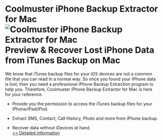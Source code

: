 # Coolmuster iPhone Backup Extractor for Mac<br />![Coolmuster iPhone Backup Extractor for Mac](https://mycommerce.akamaized.net/api/pimages/P300882029/BIG/300882029.PNG)<br />Preview & Recover Lost iPhone Data from iTunes Backup on Mac

We know that iTunes backup files for your iOS devices are not a common file that you can read in a normal way. So once you found your iPhone data is lost, then you need a professional iPhone Backup Extraction program to help you. Therefore, Coolmuster iPhone Backup Extractor for Mac is here for your reference.

* Provide you the permission to access the iTunes backup files for your iPhone/iPad/iPod.

* Extract SMS, Contact, Call History, Photo and more from iPhone backup.

* Recover data without iDevices at hand.<br />[>> Detailed information](https://secure.shareit.com/shareit/product.html?productid=300882029&affiliateid=200057808)